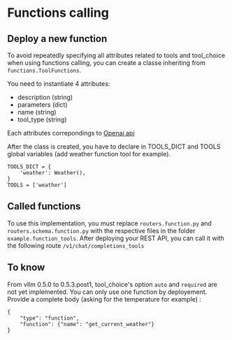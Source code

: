 # Functions calling

## Deploy a new function
To avoid repeatedly specifying all attributes related to tools and tool_choice when using functions calling, you can create a classe inheriting from ```functions.ToolFunctions```.

You need to instantiate 4 attributes: 
 - description (string)
 - parameters (dict)
 - name (string)
 - tool_type (string) 

Each attributes correpondings to [Openai api](https://platform.openai.com/docs/api-reference/chat/create#chat-create-tools)

After the class is created, you have to declare in TOOLS_DICT and TOOLS global variables (add weather function tool for example).

```
TOOLS_DICT = {
    'weather': Weather(),
}
TOOLS = ['weather']
```

## Called functions
To use this implementation, you must replace ```routers.function.py``` and ```routers.schema.function.py``` with the respective files in the folder ```example.function_tools```.
After deploying your REST API, you can call it with the following route ```/v1/chat/completions_tools```

## To know

From vllm 0.5.0 to 0.5.3.post1, tool_choice's option ```auto``` and ```required``` are not yet implemented. You can only use one function by deployement. Provide a complete body (asking for the temperature for example) : 

```
{
    "type": "function",
    "function": {"name": "get_current_weather"}
}
```


